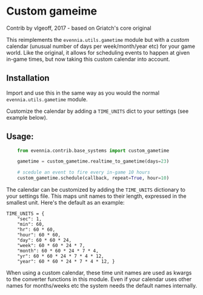 # Custom gameime

Contrib by vlgeoff, 2017 - based on Griatch's core original

This reimplements the `evennia.utils.gametime` module but with a _custom_
calendar (unusual number of days per week/month/year etc) for your game world. 
Like the original, it allows for scheduling events to happen at given
in-game times, but now taking this custom calendar into account.

## Installation

Import and use this in the same way as you would the normal
`evennia.utils.gametime` module.

Customize the calendar by adding a `TIME_UNITS` dict to your settings (see
example below).


## Usage:

```python
    from evennia.contrib.base_systems import custom_gametime

    gametime = custom_gametime.realtime_to_gametime(days=23)

    # scedule an event to fire every in-game 10 hours
    custom_gametime.schedule(callback, repeat=True, hour=10)

```

The calendar can be customized by adding the `TIME_UNITS` dictionary to your
settings file. This maps unit names to their length, expressed in the smallest
unit. Here's the default as an example:

    TIME_UNITS = {
        "sec": 1,
        "min": 60,
        "hr": 60 * 60,
        "hour": 60 * 60,
        "day": 60 * 60 * 24,
        "week": 60 * 60 * 24 * 7,
        "month": 60 * 60 * 24 * 7 * 4,
        "yr": 60 * 60 * 24 * 7 * 4 * 12,
        "year": 60 * 60 * 24 * 7 * 4 * 12, }

When using a custom calendar, these time unit names are used as kwargs to
the converter functions in this module. Even if your calendar uses other names
for months/weeks etc the system needs the default names internally.

